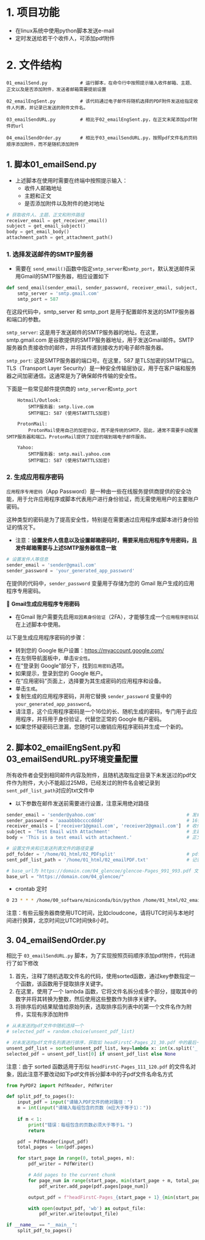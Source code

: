 # 1. 项目功能

- 在linux系统中使用python脚本发送e-mail
- 定时发送给若干个收件人，可添加pdf附件

# 2. 文件结构

```
01_emailSend.py            # 运行脚本，在命令行中按照提示输入收件邮箱、主题、正文以及是否添加附件，发送者邮箱需要提前设置

02_emailEngSent.py         # 该代码通过电子邮件将随机选择的PDF附件发送给指定收件人列表，并记录已发送的附件文件名。

03_emailSendURL.py         # 相比于02_emailEngSent.py，在正文末尾添加pdf附件的url

04_emailSendOrder.py       # 相比于03_emailSendURL.py，按照pdf文件名的页码顺序添加附件，而不是随机添加附件
```

## 1. 脚本01_emailSend.py

- 上述脚本在使用时需要在终端中按照提示输入：
  -  收件人邮箱地址
  -  主题和正文
  -  是否添加附件以及附件的绝对地址

```py
# 获取收件人、主题、正文和附件路径
receiver_email = get_receiver_email()
subject = get_email_subject()
body = get_email_body()
attachment_path = get_attachment_path()
```


### 1. 选择发送邮件的SMTP服务器

- 需要在 `send_email()`函数中指定`smtp_server`和`smtp_port`，默认发送邮件采用Gmail的SMTP服务器，相应设置如下

```py
def send_email(sender_email, sender_password, receiver_email, subject, body, attachment_path):
    smtp_server = 'smtp.gmail.com'
    smtp_port = 587
```

在这段代码中，smtp_server 和 smtp_port 是用于配置邮件发送的SMTP服务器和端口的参数。

`smtp_server`: 这是用于发送邮件的SMTP服务器的地址。在这里，smtp.gmail.com 是谷歌提供的SMTP服务器地址，用于发送Gmail邮件。SMTP服务器负责接收你的邮件，并将其传递到接收方的电子邮件服务器。

`smtp_port`: 这是SMTP服务器的端口号。在这里，587 是TLS加密的SMTP端口。TLS（Transport Layer Security）是一种安全传输层协议，用于在客户端和服务器之间加密通信。这通常是为了确保邮件传输的安全性。

下面是一些常见邮件提供商的 `smtp_server`和`smtp_port`

```
    Hotmail/Outlook:
        SMTP服务器: smtp.live.com
        SMTP端口: 587 (使用STARTTLS加密)

    ProtonMail:
        ProtonMail使用自己的加密协议，而不是传统的SMTP。因此，通常不需要手动配置SMTP服务器和端口。ProtonMail提供了加密的端到端电子邮件服务。

    Yahoo:
        SMTP服务器: smtp.mail.yahoo.com
        SMTP端口: 587 (使用STARTTLS加密)
```



### 2. 生成应用程序密码

`应用程序专用密码`（App Password）是一种由一些在线服务提供商提供的安全功能，用于允许应用程序或脚本代表用户进行身份验证，而无需使用用户的主要账户密码。

这种类型的密码是为了提高安全性，特别是在需要通过应用程序或脚本进行身份验证的情况下。

- 注意：**设置发件人信息以及设置邮箱密码时，需要采用应用程序专用密码，且发件邮箱需要与上述SMTP服务器信息一致**

```py
# 设置发件人等信息
sender_email = 'sender@gmail.com'
sender_password = 'your_generated_app_password'
```

在提供的代码中，`sender_password` 变量用于存储为您的 Gmail 账户生成的应用程序专用密码。

🔹 **Gmail生成应用程序专用密码**

- 在Gmail 账户需要先启用`双因素身份验证`（2FA），才能够生成一个`应用程序密码`以在上述脚本中使用。

以下是生成应用程序密码的步骤：

- 转到您的 Google 帐户设置：https://myaccount.google.com/
- 在左侧导航面板中，单击`安全性`。
- 在“登录到 Google”部分下，找到`应用密码`选项。
- 如果提示，登录到您的 Google 帐户。
- 在“应用密码”页面上，选择要为其生成密码的应用程序和设备。
- 单击`生成`。
- 复制生成的应用程序密码，并用它替换 `sender_password` 变量中的 `your_generated_app_password`。
- 请注意，这个应用程序密码是一个16位的长、随机生成的密码，专门用于此应用程序，并将用于身份验证，代替您正常的 Google 帐户密码。
- 如果您怀疑密码已泄漏，您随时可以撤销应用程序密码并生成一个新的。


## 2. 脚本02_emailEngSent.py和03_emailSendURL.py环境变量配置

所有收件者会受到相同邮件内容及附件，且随机选取指定目录下未发送过的pdf文件作为附件，大小不能超过25MB，已经发过的附件名会被记录到`sent_pdf_list_path`对应的txt文件中

- 以下参数在邮件发送前需要进行设置，注意采用绝对路径

```py
sender_email = 'sender@yahoo.com'                                 # 发邮件者邮箱
sender_password = 'aaaabbbbccccdddd'                              # 16位应用程序专用密码
receiver_emails = ['receiver1@gmail.com', 'receiver2@gmail.com']  # 收件者列表
subject = 'Test Email with Attachment'                            # 主题
body = 'This is a test email with attachment.'                    # 正文

# 设置文件夹和已发送列表文件的路径变量
pdf_folder = '/home/01_html/02_PDFsplit'                          # pdf附件对应的目录
sent_pdf_list_path = '/home/01_html/02_emailPDF.txt'              # 记录发送过的pdf附件名

# base_url为 https://domain.com/04_glencoe/glencoe-Pages_991_993.pdf 文件名前面部分，构造附件访问链接，位于正文最后部分
base_url = "https://domain.com/04_glencoe/"
```

- crontab 定时

```sh
0 23 * * * /home/00_software/miniconda/bin/python /home/01_html/02_emailEngSent.py >> /home/01_html/cron.log 2>&1
```

注意：有些云服务器商使用UTC时间，比如cloudcone，请将UTC时间与本地时间进行换算，北京时间比UTC时间快8小时。




## 3. 04_emailSendOrder.py

相比于 `03_emailSendURL.py` 脚本，为了实现按照页码顺序添加pdf附件，代码进行了如下修改

1. 首先，注释了随机选取文件名的代码，使用sorted函数，通过key参数指定一个函数，该函数用于提取排序关键字。
2. 在这里，使用了一个 lambda 函数，它将文件名拆分成多个部分，提取其中的数字并将其转换为整数，然后使用这些整数作为排序关键字。
3. 将排序后的结果赋值给原始列表，选取排序后列表中的第一个文件名作为附件，实现有序添加附件

```py
# 从未发送的pdf文件中随机选择一个
# selected_pdf = random.choice(unsent_pdf_list)

# 对未发送的pdf文件名列表进行排序，获取如 headFirstC-Pages_21_30.pdf 中的最后一个整数，获取排序后的第一个文件名
unsent_pdf_list = sorted(unsent_pdf_list, key=lambda x: int(x.split('_')[2].split('.')[0]))
selected_pdf = unsent_pdf_list[0] if unsent_pdf_list else None
```

注意：由于 sorted 函数适用于形似 `headFirstC-Pages_111_120.pdf` 的文件名对象，因此注意不要改动如下pdf文件拆分脚本中的子pdf文件名命名方式

```py
from PyPDF2 import PdfReader, PdfWriter

def split_pdf_to_pages():
    input_pdf = input("请输入PDF文件的绝对路径：")
    m = int(input("请输入每组包含的页数（m应大于等于1）："))
    
    if m < 1:
        print("错误：每组包含的页数必须大于等于1。")
        return

    pdf = PdfReader(input_pdf)
    total_pages = len(pdf.pages)

    for start_page in range(0, total_pages, m):
        pdf_writer = PdfWriter()

        # Add pages to the current chunk
        for page_num in range(start_page, min(start_page + m, total_pages)):
            pdf_writer.add_page(pdf.pages[page_num])

        output_pdf = f"headFirstC-Pages_{start_page + 1}_{min(start_page + m, total_pages)}.pdf"

        with open(output_pdf, 'wb') as output_file:
            pdf_writer.write(output_file)

if __name__ == "__main__":
    split_pdf_to_pages()
```






















